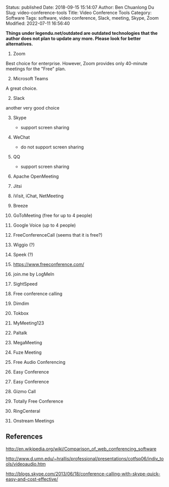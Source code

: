 Status: published
Date: 2018-09-15 15:14:07
Author: Ben Chuanlong Du
Slug: video-conference-tools
Title: Video Conference Tools
Category: Software
Tags: software, video conference, Slack, meeting, Skype, Zoom
Modified: 2022-07-11 16:56:40

**Things under legendu.net/outdated are outdated technologies that the author does not plan to update any more. Please look for better alternatives.**

1. Zoom

Best choice for enterprise.
However,
Zoom provides only 40-minute meetings for the "Free" plan.

2. Microsoft Teams

A great choice.

2. Slack

another very good choice
   
3. Skype 
    - support screen sharing

2. WeChat
    - do not support screen sharing

3. QQ
    - support screen sharing

2. Apache OpenMeeting

3. Jitsi

7. iVisit, iChat, NetMeeting

8. Breeze

10. GoToMeeting (free for up to 4 people)

11. Google Voice (up to 4 people)

12. FreeConferenceCall (seems that it is free?)

13. Wiggio (?)

14. Speek (?)

15. https://www.freeconference.com/

16. join.me by LogMeIn

17. SightSpeed

18. Free conference calling

19. Dimdim

20. Tokbox

21. MyMeeting123

22. Paltalk

23. MegaMeeting

24. Fuze Meeting

25. Free Audio Conferencing

26. Easy Conference

27. Easy Conference

28. Gizmo Call

29. Totally Free Conference

30. RingCenteral

31. Onstream Meetings

## References

http://en.wikipedia.org/wiki/Comparison_of_web_conferencing_software

http://www.d.umn.edu/~hrallis/professional/presentations/cotfsp06/indiv_tools/videoaudio.htm

http://blogs.skype.com/2013/06/18/conference-calling-with-skype-quick-easy-and-cost-effective/